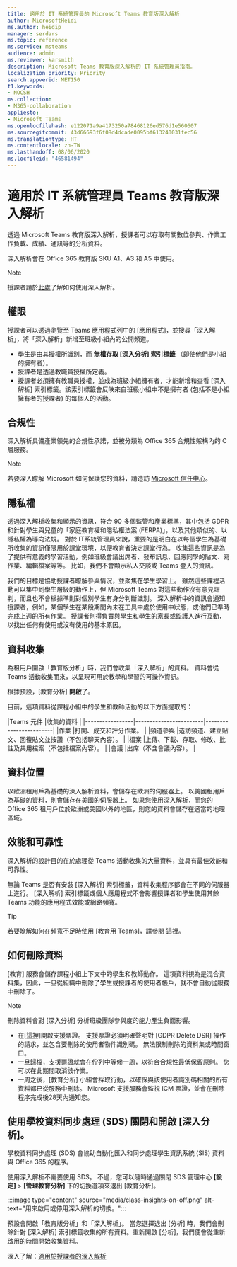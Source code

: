 ```yaml
---
title: 適用於 IT 系統管理員的 Microsoft Teams 教育版深入解析
author: MicrosoftHeidi
ms.author: heidip
manager: serdars
ms.topic: reference
ms.service: msteams
audience: admin
ms.reviewer: karsmith
description: Microsoft Teams 教育版深入解析的 IT 系統管理員指南。
localization_priority: Priority
search.appverid: MET150
f1.keywords:
- NOCSH
ms.collection:
- M365-collaboration
appliesto:
- Microsoft Teams
ms.openlocfilehash: e122071a9a4173250a78468126ed576d1e560607
ms.sourcegitcommit: 43d66693f6f08d4dcade0095bf613240031fec56
ms.translationtype: HT
ms.contentlocale: zh-TW
ms.lasthandoff: 08/06/2020
ms.locfileid: "46581494"
---
```

# <a name="insights-in-teams-for-education-for-it-admins"></a>適用於 IT 系統管理員 Teams 教育版深入解析

透過 Microsoft Teams 教育版深入解析，授課者可以存取有關數位參與、作業工作負載、成績、通訊等的分析資料。

深入解析會在 Office 365 教育版 SKU A1、A3 和 A5 中使用。

> [!NOTE]
> 授課者請於[此處](https://support.microsoft.com/office/actionable-analytics-with-class-insights-in-teams-163add4f-997d-4a01-91de-2846fe4e99bc)了解如何使用深入解析。

## <a name="permissions"></a>權限

授課者可以透過瀏覽至 Teams 應用程式列中的 [應用程式]，並搜尋「深入解析」，將「深入解析」新增至班級小組內的公開頻道。

- 學生是由其授權所識別，而 **無權存取 [深入分析] 索引標籤** （即使他們是小組的擁有者）。
- 授課者是透過教職員授權所定義。
- 授課者必須擁有教職員授權，並成為班級小組擁有者，才能新增和查看 [深入解析] 索引標籤。該索引標籤會反映來自班級小組中不是擁有者 (包括不是小組擁有者的授課者) 的每個人的活動。

## <a name="compliance"></a>合規性

深入解析具備產業領先的合規性承諾，並被分類為 Office 365 合規性架構內的 C 層服務。

> [!NOTE]
> 若要深入瞭解 Microsoft 如何保護您的資料，請造訪 [Microsoft 信任中心](https://www.microsoft.com/trust-center)。

## <a name="privacy"></a>隱私權

透過深入解析收集和顯示的資訊，符合 90 多個監管和產業標準，其中包括 GDPR 和針對學生與兒童的「家庭教育權和隱私權法案 (FERPA)」，以及其他類似的、以隱私權為導向法規。 對於 IT系統管理員來說，重要的是明白在以每個學生為基礎所收集的資訊僅限用於課堂環境，以便教育者決定課堂行為。 收集這些資訊是為了提供有意義的學習活動，例如班級會議出席者、發布訊息、回應同學的貼文、寫作業、編輯檔案等等。 比如，我們不會顯示私人交談或 Teams 登入的資訊。

我們的目標是協助授課者瞭解參與情況，並聚焦在學生學習上。 雖然這些課程活動可以集中到學生層級的動作上，但 Microsoft Teams 對這些動作沒有意見評判，而且也不會根據準則對個別學生有身分判斷識別。 深入解析中的資訊會通知授課者，例如，某個學生在某段期間內未在工具中處於使用中狀態，或他們已準時完成上週的所有作業。 授課者則得負責與學生和學生的家長或監護人進行互動，以找出任何有使用或沒有使用的基本原因。

## <a name="data-collection"></a>資料收集

為租用戶開啟「教育版分析」時，我們會收集「深入解析」的資料。 資料會從 Teams 活動收集而來，以呈現可用於教學和學習的可操作資訊。

根據預設，[教育分析] **開啟**了。

目前，這項資料從課程小組中的學生和教師活動的以下方面提取的：

|Teams 元件  |收集的資料  |
|-----------------|------------------------|------------------------|
|作業 |打開、成交和評分作業。 |
|頻道參與 |造訪頻道、建立貼文、回復貼文並按讚（不包括聊天內容）。 |
|檔案 |上傳、下載、存取、修改、批註及共用檔案（不包括檔案內容）。 |
|會議 |出席（不含會議內容）。 |

## <a name="data-location"></a>資料位置

以歐洲租用戶為基礎的深入解析資料，會儲存在歐洲的伺服器上。 以美國租用戶為基礎的資料，則會儲存在美國的伺服器上。 如果您使用深入解析，而您的 Office 365 租用戶位於歐洲或美國以外的地區，則您的資料會儲存在適當的地理區域。

## <a name="performance-and-reliability"></a>效能和可靠性

深入解析的設計目的在於處理從 Teams 活動收集的大量資料，並具有最佳效能和可靠性。

無論 Teams 是否有安裝 [深入解析] 索引標籤，資料收集程序都會在不同的伺服器上進行。 [深入解析] 索引標籤或個人應用程式不會影響授課者和學生使用其餘 Teams 功能的應用程式效能或網路頻寬。

> [!TIP]
> 若要瞭解如何在頻寬不足時使用 [教育用 Teams]，請參閱 [這裡](edu-remote-low-bandwidth.md)。

## <a name="how-to-delete-your-data"></a>如何刪除資料

[教育] 服務會儲存課程小組上下文中的學生和教師動作。 這項資料視為是混合資料集，因此，一旦從組織中刪除了學生或授課者的使用者帳戶，就不會自動從服務中刪除了。

> [!NOTE]
> 刪除資料會對 [深入分析] 分析班級團隊參與度的能力產生負面影響。

- 在[[這裡]](https://edusupport.microsoft.com/support)開啟支援票證。 支援票證必須明確聲明對 [GDPR Delete DSR] 操作的請求，並包含要刪除的使用者物件識別碼。 無法限制刪除的資料集或時間窗口。
- 一旦歸檔，支援票證就會在佇列中等候一周，以符合合規性最低保留原則。 您可以在此期間取消該作業。
- 一周之後，[教育分析] 小組會採取行動，以確保與該使用者識別碼相關的所有資料都已從服務中刪除。 Microsoft 支援服務會監視 ICM 票證，並會在刪除程序完成後28天內通知您。

## <a name="turn-insights-off-and-on-using-school-data-sync-sds"></a>使用學校資料同步處理 (SDS) 關閉和開啟 [深入分析]。

學校資料同步處理 (SDS) 會協助自動化匯入和同步處理學生資訊系統 (SIS) 資料與 Office 365 的程序。

使用深入解析不需要使用 SDS。 不過，您可以隨時通過關閉 SDS 管理中心 **[設定]** > **[管理教育分析]** 下的切換選項來退出 [教育分析]。

:::image type="content" source="media/class-insights-on-off.png" alt-text="用來啟用或停用深入解析的切換。":::

預設會開啟「教育版分析」和「深入解析」。 當您選擇退出 [分析] 時，我們會刪除針對 [深入解析] 索引標籤收集的所有資料。重新開啟 [分析]，我們便會從重新啟用的時間開始收集資料。

深入了解：[適用於授課者的深入解析](https://support.microsoft.com/office/actionable-analytics-with-class-insights-in-teams-163add4f-997d-4a01-91de-2846fe4e99bc)
